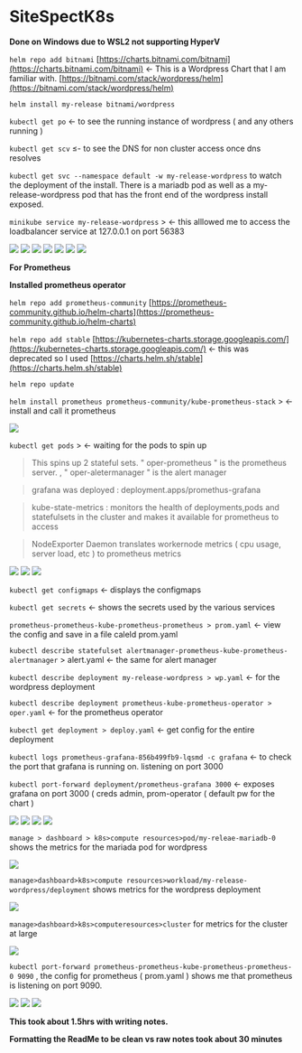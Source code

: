 # SiteSpectK8s

**Done on Windows due to WSL2 not supporting HyperV**

`helm repo add bitnami` [https://charts.bitnami.com/bitnami](https://charts.bitnami.com/bitnami) ← This is a Wordpress Chart that I am familiar with. [https://bitnami.com/stack/wordpress/helm](https://bitnami.com/stack/wordpress/helm)

`helm install my-release bitnami/wordpress`

`kubectl get po` ← to see the running instance of wordpress ( and any others running )

`kubectl get scv` ≤- to see the DNS for non cluster access once dns resolves

`kubectl get svc --namespace default -w my-release-wordpress` to watch the deployment of the install. There is a mariadb pod as well as a my-release-wordpress pod that has the front end of the wordpress install exposed.

`minikube service my-release-wordpress` > ← this alllowed me to access the loadbalancer service at 127.0.0.1 on port 56383

![](screenshots/capture1.png)
![](screenshots/capture2.png)
![](screenshots/capture3.png)
![](screenshots/capture4.png)
![](screenshots/capture5.png)
![](screenshots/capture6.png)
![](screenshots/capture7.png)

**For Prometheus**

**Installed prometheus operator**

`helm repo add prometheus-community` [https://prometheus-community.github.io/helm-charts](https://prometheus-community.github.io/helm-charts)

`helm repo add stable` [https://kubernetes-charts.storage.googleapis.com/](https://kubernetes-charts.storage.googleapis.com/) ← this was deprecated so I used [https://charts.helm.sh/stable](https://charts.helm.sh/stable)

`helm repo update`

`helm install prometheus prometheus-community/kube-prometheus-stack` > ← install and call it prometheus

![](screenshots/capture8.png)

`kubectl get pods` > ← waiting for the pods to spin up

> This spins up 2 stateful sets. " oper-prometheus " is the prometheus server. , " oper-aletermanager " is the alert manager

> grafana was deployed : deployment.apps/promethus-grafana

> kube-state-metrics : monitors the health of deployments,pods and statefulsets in the cluster and makes it available for prometheus to access

> NodeExporter Daemon translates workernode metrics ( cpu usage, server load, etc ) to prometheus metrics

![](screenshots/capture9.png)
![](screenshots/capture10.png)
![](screenshots/Capture.png)

`kubectl get configmaps` ← displays the configmaps

`kubectl get secrets` ← shows the secrets used by the various services

`prometheus-prometheus-kube-prometheus-prometheus > prom.yaml` ← view the config and save in a file caleld prom.yaml

`kubectl describe statefulset alertmanager-prometheus-kube-prometheus-alertmanager` > alert.yaml ← the same for alert manager

`kubectl describe deployment my-release-wordpress > wp.yaml` ← for the wordpress deployment

`kubectl describe deployment prometheus-kube-prometheus-operator > oper.yaml` ← for the prometheus operator

`kubectl get deployment > deploy.yaml` ← get config for the entire deployment

`kubectl logs prometheus-grafana-856b499fb9-lqsmd -c grafana` ← to check the port that grafana is running on. listening on port 3000

`kubectl port-forward deployment/prometheus-grafana 3000` ← exposes grafana on port 3000 ( creds admin, prom-operator ( default pw for the chart )

![](screenshots/capture11.png)
![](screenshots/capture12.png)
![](screenshots/capture13.png)
![](screenshots/capture14.png)

`manage > dashboard > k8s>compute resources>pod/my-releae-mariadb-0` shows the metrics for the mariada pod for wordpress

![](screenshots/capture15.png)

`manage>dashboard>k8s>compute resources>workload/my-release-wordpress/deployment` shows metrics for the wordpress deployment

![](screenshots/capture16.png)

`manage>dashboard>k8s>computeresources>cluster` for metrics for the cluster at large

![](screenshots/capture17.png)

`kubectl port-forward prometheus-prometheus-kube-prometheus-prometheus-0 9090` , the config for prometheus ( prom.yaml ) shows me that prometheus is listening on port 9090.

![](screenshots/capture18.png)
![](screenshots/capture19.png)
![](screenshots/capture20.png)

**This took about 1.5hrs with writing notes.**

**Formatting the ReadMe to be clean vs raw notes took about 30 minutes**
